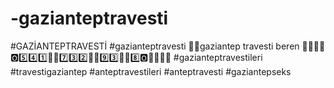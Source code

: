 # -gazianteptravesti
#GAZİANTEPTRAVESTİ #gazianteptravesti 🎀🎊gaziantep travesti beren 🏳️‍🌈🏳️‍🌈🅾️5️⃣4️⃣1️⃣🏳️‍🌈7️⃣3️⃣2️⃣🏳️‍🌈9️⃣3️⃣🏳️‍🌈8️⃣🅾️🏳️‍🌈🏳️‍🌈 #gazianteptravestileri #travestigaziantep #anteptravestileri #anteptravesti #gaziantepseks
